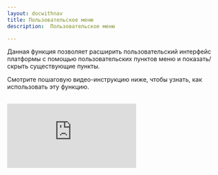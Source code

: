 ```yaml
---
layout: docwithnav
title: Пользовательское меню
description:  Пользовательское меню

---
```



Данная функция позволяет расширить пользовательский интерфейс платформы с помощью пользовательских пунктов меню и показать/скрыть существующие пункты.

Смотрите пошаговую видео-инструкцию ниже, чтобы узнать, как использовать эту функцию.


<br/>
<div id="video">  
    <div id="video_wrapper">
        <iframe src="https://www.youtube.com/embed/VSNZWl1NjWU" frameborder="0" allowfullscreen></iframe>
    </div>
</div> 
